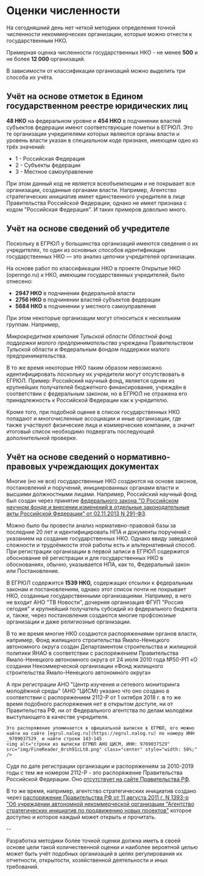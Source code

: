 # Оценки численности

На сегодняшний день нет четкой методики определения точной численности некоммерческих организации, которые можно отнести к государственным НКО.

Примерная оценка численности государственных НКО - не менее **500** и не более **12 000** организаций.

В зависимости от классификации организаций можно выделить три способа их учёта.

## Учёт на основе отметок в Едином государственном реестре юридических лиц

**48 НКО** на федеральном уровне и **454 НКО** в подчинении властей субъектов федерации имеют соответствующие пометки в ЕГРЮЛ. Это те организации учредителями которых являются органы власти и уровень власти указан в специальном коде признаке, имеющем одно из трёх значений:

- 1 - Российская Федерация
- 2 - Субъекты федерации
- 3 - Местное самоуправление

При этом данный код не является всеобъемлющим и не покрывает все организации, созданные органами власти. Например, Агентство стратегических инициатив имеет единственного учредителя в лице Правительства Российской Федерации, однако не имеет признака с кодом "Российская Федерация". И таких примеров довольно много.

## Учёт на основе сведений об учредителе

Поскольку в ЕГРЮЛ у большинства организаций имеются сведения о их учредителях, то один из основных способов идентификации государственных НКО — это анализ цепочки учредителей организации.

На основе работ по классификации НКО в проекте Открытые НКО (openngo.ru) к НКО, имеющим государственных учредителей, было отнесено:

- **2947 НКО** в подчинении федеральной власти
- **2756 НКО** в подчинении властей субъектов федерации
- **5684 НКО** в подчинении у местного самоуправления

При этом некоторые организации могут относиться к нескольким группам. Например,

_Микрокредитная компания Тульской области Областной фонд поддержки малого предпринимательства_ учреждена Правительством Тульской области и Федеральным фондом поддержки малого предпринимательства.

В то же время некоторые НКО таким образом невозможно идентифицировать поскольку их учредители могут отсутствовать в ЕГРЮЛ. Пример: Российский научный фонд, является одним из крупнейших получателей бюджетного финансирования, учреждён в соответствии с федеральным законом, но в ЕГРЮЛ не отражена его принадлежность к Российской Федерации как к учредителю.

Кроме того, при подобной оценке в список государственных НКО попадают и многочисленные ассоциации и иные организации, где также участвуют физические лица и коммерческие компании, а значит итоговый список необходимо подвергать последующей дополнительной проверке.

## Учёт на основе сведений о нормативно-правовых учреждающих документах

Многие (но не все) государственные НКО создаются на основе законов, постановлений и поручений, инициированных органами власти и высшими должностными лицами. Например, Российский научный фонд был создан через принятие [федерального закона "О Российском научном фонде и внесении изменений в отдельные законодательные акты Российской Федерации" от 02.11.2013 N 291-ФЗ](https://rg.ru/documents/2013/11/06/nauch-fond-dok.html).

Можно было бы провести анализ нормативно-правовой базы за последние 20 лет и идентифицировать НПА и документы поручений с указанием на создание государственных НКО. Однако ввиду заведомой сложности и трудоёмкости этой работы есть и альтернативный способ. При регистрации организации в первой записи в ЕГРЮЛ содержится обоснование её регистрации и для государственных НКО в обоснованиях, обычно, указывается НПА, как то, Федеральный закон или Постановление.

В ЕГРЮЛ содержится **1539 НКО,** содержащих отсылки к федеральным законам и постановлениям, однако этот список почти не покрывает НКО, созданные государственными организациями. Например, в него не входит АНО "ТВ Новости", дочерняя организация ФГУП "Россия сегодня" и крупнейший получатель субсидий из федерального бюджета и, также, через постановления создаются многие профсоюзные организации и даже религиозные организации.

В то же время многие НКО создаются распоряжениями органов власти, например, Фонд жилищного строительства Ямало-Ненецкого автономного округа создан Департаментом строительства и жилищной политики ЯНАО в соответствии с распоряжением Правительства Ямало-Ненецкого автономного округа от 24 июля 2010 года №50-РП «О создании Некоммерческой организации «Фонд жилищного строительства Ямало-Ненецкого автономного округа»

А при регистрации АНО "Центр изучения и сетевого мониторинга молодёжной среды" (АНО "ЦИСМ) указано что оно создано в соответствии с распоряжением 2112-Р от 1 октября 2018 г. в то же время подобного распоряжения нет в открытом доступе, ни от Правительства РФ, ни от Федерального агентства по делам молодёжи выступающего в качестве учредителя. 
```admonish note
Это распоряжение упоминается в официальной выписке в ЕГРЮЛ, его можно найти на сайте [egrul.nalog.ru](https://egrul.nalog.ru) по номеру ИНН _9709037529_ и найти строки 143-145
<img alt="строки из выписки ЕГРЮЛ АНО ЦИСМ, ИНН: 9709037529" src="img/FineReader_0rsh91cLt0.png" class="center" style="width: 50%;" />
```

Судя по дате регистрации организации и распоряжениям за 2010-2019 годы с тем же номером 2112-Р - это распоряжение Правительства Российской Федерации. Оно [отсутствует на сайте Правительства РФ](http://government.ru/docs/all/?type=102000066\_102000499&number=2112-%D0%A0&text=&dt=&dt.till=&dt.since=).

В то же время, например, агентство стратегических инициатив создано через [распоряжение Правительства РФ от 11 августа 2011 г. N 1393-р "Об учреждении автономной некоммерческой организации "Агентство стратегических инициатив по продвижению новых проектов"](http://www.pravo.gov.ru/proxy/ips/?doc_itself=&nd=102149871) которое доступно и которое каждый может открыть и прочитать.

--

Разработка методики более точной оценки должна иметь в своей основе цели такой количественной оценки и наиболее вероятной целью может быть учёт подобных организаций в целях регулирования их отчетности, открытости, хозяйственной деятельности и иных требований.

